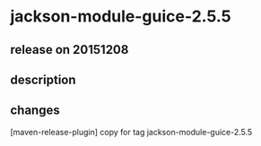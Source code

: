 # jackson-module-guice-2.5.5

## release on 20151208

## description

## changes

[maven-release-plugin] copy for tag jackson-module-guice-2.5.5

